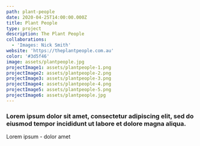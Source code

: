 ```yaml
---
path: plant-people
date: 2020-04-25T14:00:00.000Z
title: Plant People
type: project
description: The Plant People
collaborations:
  - 'Images: Nick Smith'
website: 'https://theplantpeople.com.au'
color: '#3d5f46'
image: assets/plantpeople.jpg
projectImage1: assets/plantpeople-1.png
projectImage2: assets/plantpeople-2.png
projectImage3: assets/plantpeople-3.png
projectImage4: assets/plantpeople-4.png
projectImage5: assets/plantpeople-5.png
projectImage6: assets/plantpeople.jpg
---
```

### Lorem ipsum dolor sit amet, consectetur adipiscing elit, sed do eiusmod tempor incididunt ut labore et dolore magna aliqua.

Lorem ipsum - dolor amet
